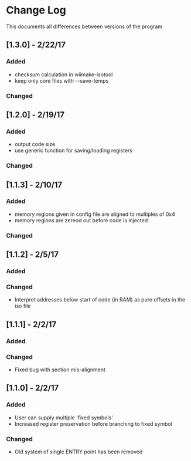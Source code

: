 # Change Log
This documents all differences between versions of the program

## [1.3.0] - 2/22/17
### Added

- checksum calculation in wiimake-isotool
- keep only core files with --save-temps

### Changed

## [1.2.0] - 2/19/17
### Added

- output code size
- use generic function for saving/loading registers

### Changed

## [1.1.3] - 2/10/17
### Added

- memory regions given in config file are aligned to
    multiples of 0x4
- memory regions are zereod out before code is injected

### Changed

## [1.1.2] - 2/5/17
### Added

### Changed

- Interpret addresses below start of code (in RAM) as pure
    offsets in the iso file

## [1.1.1] - 2/2/17
### Added

### Changed

- Fixed bug with section mis-alignment

## [1.1.0] - 2/2/17
### Added

- User can supply multiple 'fixed symbols'
- Increased register preservation before branching to fixed symbol

### Changed

- Old system of single ENTRY point has been removed 


